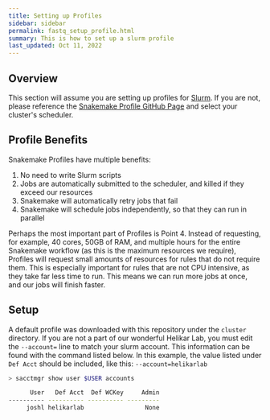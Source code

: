 ```yaml
---
title: Setting up Profiles
sidebar: sidebar
permalink: fastq_setup_profile.html
summary: This is how to set up a slurm profile
last_updated: Oct 11, 2022
---
```


## Overview
This section will assume you are setting up profiles for [Slurm](https://slurm.schedmd.com/documentation.html). If you are not, please reference the [Snakemake Profile GitHub Page](https://github.com/Snakemake-Profiles/doc) and select your cluster's scheduler.

## Profile Benefits
Snakemake Profiles have multiple benefits:
1. No need to write Slurm scripts 
2. Jobs are automatically submitted to the scheduler, and killed if they exceed our resources 
3. Snakemake will automatically retry jobs that fail 
4. Snakemake will schedule jobs independently, so that they can run in parallel

Perhaps the most important part of Profiles is Point 4. Instead of requesting, for example, 40 cores, 50GB of RAM, and multiple hours for the entire Snakemake workflow (as this is the maximum resources we require), Profiles will request small amounts of resources for rules that do not require them. This is especially important for rules that are not CPU intensive, as they take far less time to run. This means we can run more jobs at once, and our jobs will finish faster.

## Setup
A default profile was downloaded with this repository under the `cluster` directory. If you are not a part of our wonderful Helikar Lab, you must edit the `--account=` line to match your slurm account. This information can be found with the command listed below. In this example, the value listed under `Def Acct` should be included, like this: `--account=helikarlab`
```bash
> sacctmgr show user $USER accounts

      User   Def Acct  Def WCKey     Admin
---------- ---------- ---------- ---------
     joshl helikarlab                 None
```
